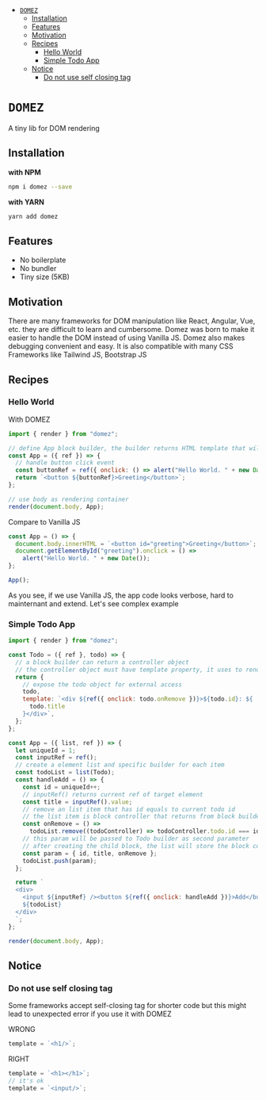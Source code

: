 - [`DOMEZ`](#domez)
  - [Installation](#installation)
  - [Features](#features)
  - [Motivation](#motivation)
  - [Recipes](#recipes)
    - [Hello World](#hello-world)
    - [Simple Todo App](#simple-todo-app)
  - [Notice](#notice)
    - [Do not use self closing tag](#do-not-use-self-closing-tag)

# `DOMEZ`

A tiny lib for DOM rendering

## Installation

**with NPM**

```bash
npm i domez --save
```

**with YARN**

```bash
yarn add domez
```

## Features

- No boilerplate
- No bundler
- Tiny size (5KB)

## Motivation

There are many frameworks for DOM manipulation like React, Angular, Vue, etc. they are difficult to learn and cumbersome. Domez was born to make it easier to handle the DOM instead of using Vanilla JS. Domez also makes debugging convenient and easy. It is also compatible with many CSS Frameworks like Tailwind JS, Bootstrap JS

## Recipes

### Hello World

With DOMEZ

```js
import { render } from "domez";

// define App block builder, the builder returns HTML template that will be rendered into the container
const App = ({ ref }) => {
  // handle button click event
  const buttonRef = ref({ onclick: () => alert("Hello World. " + new Date()) });
  return `<button ${buttonRef}>Greeting</button>`;
};

// use body as rendering container
render(document.body, App);
```

Compare to Vanilla JS

```js
const App = () => {
  document.body.innerHTML = `<button id="greeting">Greeting</button>`;
  document.getElementById("greeting").onclick = () =>
    alert("Hello World. " + new Date());
};

App();
```

As you see, if we use Vanilla JS, the app code looks verbose, hard to mainternant and extend. Let's see complex example

### Simple Todo App

```js
import { render } from "domez";

const Todo = ({ ref }, todo) => {
  // a block builder can return a controller object
  // the controller object must have template property, it uses to render the block
  return {
    // expose the todo object for external access
    todo,
    template: `<div ${ref({ onclick: todo.onRemove })}>${todo.id}: ${
      todo.title
    }</div>`,
  };
};

const App = ({ list, ref }) => {
  let uniqueId = 1;
  const inputRef = ref();
  // create a element list and specific builder for each item
  const todoList = list(Todo);
  const handleAdd = () => {
    const id = uniqueId++;
    // inputRef() returns current ref of target element
    const title = inputRef().value;
    // remove an list item that has id equals to current todo id
    // the list item is block controller that returns from block builder function
    const onRemove = () =>
      todoList.remove((todoController) => todoController.todo.id === id);
    // this param will be passed to Todo builder as second parameter
    // after creating the child block, the list will store the block controller for later use
    const param = { id, title, onRemove };
    todoList.push(param);
  };

  return `
  <div>
    <input ${inputRef} /><button ${ref({ onclick: handleAdd })}>Add</button>
    ${todoList}
  </div>
  `;
};

render(document.body, App);
```

## Notice

### Do not use self closing tag

Some frameworks accept self-closing tag for shorter code but this might lead to unexpected error if you use it with DOMEZ

WRONG

```js
template = `<h1/>`;
```

RIGHT

```js
template = `<h1></h1>`;
// it's ok
template = `<input/>`;
```
